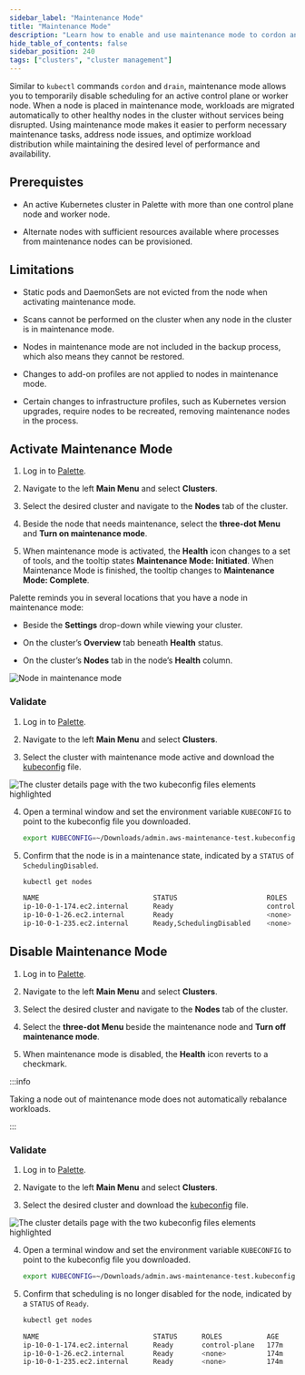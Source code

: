 ```yaml
---
sidebar_label: "Maintenance Mode"
title: "Maintenance Mode"
description: "Learn how to enable and use maintenance mode to cordon and drain nodes."
hide_table_of_contents: false
sidebar_position: 240
tags: ["clusters", "cluster management"]
---
```


Similar to `kubectl` commands `cordon` and `drain`, maintenance mode allows you to temporarily disable scheduling for an active control plane or worker node. When a node is placed in maintenance mode, workloads are migrated automatically to other healthy nodes in the cluster without services being disrupted. Using maintenance mode makes it easier to perform necessary maintenance tasks, address node issues, and optimize workload distribution while maintaining the desired level of performance and availability.

## Prerequistes

- An active Kubernetes cluster in Palette with more than one control plane node and worker node.

- Alternate nodes with sufficient resources available where processes from maintenance nodes can be provisioned.

## Limitations

- Static pods and DaemonSets are not evicted from the node when activating maintenance mode. 

- Scans cannot be performed on the cluster when any node in the cluster is in maintenance mode.
  
- Nodes in maintenance mode are not included in the backup process, which also means they cannot be restored.

- Changes to add-on profiles are not applied to nodes in maintenance mode.

- Certain changes to infrastructure profiles, such as Kubernetes version upgrades, require nodes to be recreated, removing maintenance nodes in the process.

## Activate Maintenance Mode

1. Log in to [Palette](https://console.spectrocloud.com).
   
2. Navigate to the left **Main Menu** and select **Clusters**.
   
3. Select the desired cluster and navigate to the **Nodes** tab of the cluster.
   
4. Beside the node that needs maintenance, select the **three-dot Menu** and **Turn on maintenance mode**.
   
5. When maintenance mode is activated, the **Health** icon changes to a set of tools, and the tooltip states **Maintenance Mode: Initiated**. When Maintenance Mode is finished, the tooltip changes to **Maintenance Mode: Complete**.

Palette reminds you in several locations that you have a node in maintenance mode:

- Beside the **Settings** drop-down while viewing your cluster.

- On the cluster’s **Overview** tab beneath **Health** status.

- On the cluster’s **Nodes** tab in the node’s **Health** column.

![Node in maintenance mode](/clusters_cluster-management_maintenance_mode.webp)

### Validate

1. Log in to [Palette](https://console.spectrocloud.com).

2. Navigate to the left **Main Menu** and select **Clusters**.

3. Select the cluster with maintenance mode active and download the [kubeconfig](./kubeconfig.md) file.

![The cluster details page with the two kubeconfig files elements highlighted](/clusters_cluster--management_kubeconfig_cluster-details-kubeconfig-files.webp)
   
4. Open a terminal window and set the environment variable `KUBECONFIG` to point to the kubeconfig file you downloaded.

    ```bash
    export KUBECONFIG=~/Downloads/admin.aws-maintenance-test.kubeconfig
    ```

5. Confirm that the node is in a maintenance state, indicated by a `STATUS` of `SchedulingDisabled`.

    ```bash
    kubectl get nodes
    ```

    ```bash hideClipboard
    NAME                            STATUS                      ROLES           AGE     VERSION
    ip-10-0-1-174.ec2.internal      Ready                       control-plane   177m    v1.30.6
    ip-10-0-1-26.ec2.internal       Ready                       <none>          174m    v1.30.6
    ip-10-0-1-235.ec2.internal      Ready,SchedulingDisabled    <none>          174m    v1.30.6     
    ```

## Disable Maintenance Mode

1. Log in to [Palette](https://console.spectrocloud.com).
   
2. Navigate to the left **Main Menu** and select **Clusters**.
   
3. Select the desired cluster and navigate to the **Nodes** tab of the cluster.
   
4. Select the **three-dot Menu** beside the maintenance node and **Turn off maintenance mode**.

5. When maintenance mode is disabled, the **Health** icon reverts to a checkmark.

:::info

Taking a node out of maintenance mode does not automatically rebalance workloads. 

:::

### Validate

1. Log in to [Palette](https://console.spectrocloud.com).

2. Navigate to the left **Main Menu** and select **Clusters**.

3. Select the desired cluster and download the [kubeconfig](./kubeconfig.md) file.

![The cluster details page with the two kubeconfig files elements highlighted](/clusters_cluster--management_kubeconfig_cluster-details-kubeconfig-files.webp)
   
4. Open a terminal window and set the environment variable `KUBECONFIG` to point to the kubeconfig file you downloaded.

    ```bash
    export KUBECONFIG=~/Downloads/admin.aws-maintenance-test.kubeconfig
    ```

5. Confirm that scheduling is no longer disabled for the node, indicated by a `STATUS` of `Ready`.

    ```bash
    kubectl get nodes
    ```

    ```bash hideClipboard
    NAME                            STATUS      ROLES           AGE     VERSION
    ip-10-0-1-174.ec2.internal      Ready       control-plane   177m    v1.30.6
    ip-10-0-1-26.ec2.internal       Ready       <none>          174m    v1.30.6
    ip-10-0-1-235.ec2.internal      Ready       <none>          174m    v1.30.6     
    ```